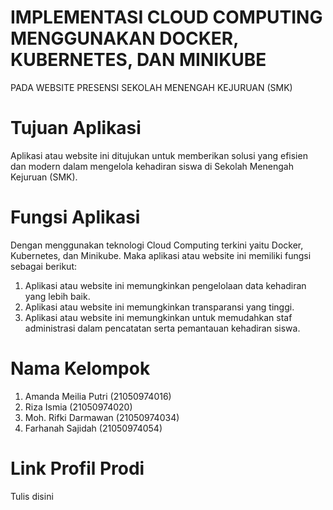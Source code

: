 #  IMPLEMENTASI CLOUD COMPUTING MENGGUNAKAN DOCKER, KUBERNETES, DAN MINIKUBE
PADA WEBSITE PRESENSI SEKOLAH MENENGAH KEJURUAN (SMK)

# Tujuan Aplikasi
Aplikasi atau website ini ditujukan untuk memberikan solusi yang efisien dan modern dalam mengelola kehadiran siswa di Sekolah Menengah Kejuruan (SMK). 

# Fungsi Aplikasi
Dengan menggunakan teknologi Cloud Computing terkini yaitu Docker, Kubernetes, dan Minikube. Maka aplikasi atau website ini memiliki fungsi sebagai berikut:
1. Aplikasi atau website ini memungkinkan pengelolaan data kehadiran yang lebih baik.
2. Aplikasi atau website ini memungkinkan transparansi yang tinggi.
3. Aplikasi atau website ini memungkinkan untuk memudahkan staf administrasi dalam pencatatan serta pemantauan kehadiran siswa.

# Nama Kelompok
1. Amanda Meilia Putri (21050974016)
2. Riza Ismia          (21050974020)
3. Moh. Rifki Darmawan (21050974034)
4. Farhanah Sajidah    (21050974054)

# Link Profil Prodi
Tulis disini
